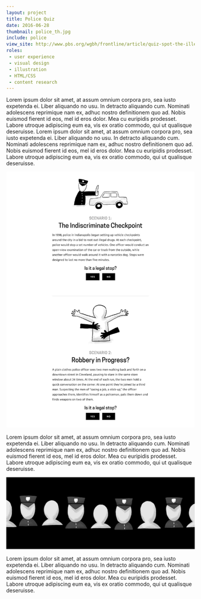 ```yaml
---
layout: project
title: Police Quiz
date: 2016-06-28
thumbnail: police_th.jpg
include: police
view_site: http://www.pbs.org/wgbh/frontline/article/quiz-spot-the-illegal-police-stop/
roles:
 - user experience
 - visual design
 - illustration
 - HTML/CSS
 - content research
---
```


Lorem ipsum dolor sit amet, at assum omnium corpora pro, sea iusto expetenda ei. Liber aliquando no usu. In detracto aliquando cum. Nominati adolescens reprimique nam ex, adhuc nostro definitionem quo ad. Nobis euismod fierent id eos, mel id eros dolor. Mea cu euripidis prodesset. Labore utroque adipiscing eum ea, vis ex oratio commodo, qui ut qualisque deseruisse. Lorem ipsum dolor sit amet, at assum omnium corpora pro, sea iusto expetenda ei. Liber aliquando no usu. In detracto aliquando cum. Nominati adolescens reprimique nam ex, adhuc nostro definitionem quo ad. Nobis euismod fierent id eos, mel id eros dolor. Mea cu euripidis prodesset. Labore utroque adipiscing eum ea, vis ex oratio commodo, qui ut qualisque deseruisse.

<div class="inline inline--column">
	<img class="border" src="../img/police_d.jpg">
</div>

Lorem ipsum dolor sit amet, at assum omnium corpora pro, sea iusto expetenda ei. Liber aliquando no usu. In detracto aliquando cum. Nominati adolescens reprimique nam ex, adhuc nostro definitionem quo ad. Nobis euismod fierent id eos, mel id eros dolor. Mea cu euripidis prodesset. Labore utroque adipiscing eum ea, vis ex oratio commodo, qui ut qualisque deseruisse.

<div class="inline inline--wide">
	<img src="../img/police_lede.jpg">
</div>

Lorem ipsum dolor sit amet, at assum omnium corpora pro, sea iusto expetenda ei. Liber aliquando no usu. In detracto aliquando cum. Nominati adolescens reprimique nam ex, adhuc nostro definitionem quo ad. Nobis euismod fierent id eos, mel id eros dolor. Mea cu euripidis prodesset. Labore utroque adipiscing eum ea, vis ex oratio commodo, qui ut qualisque deseruisse.